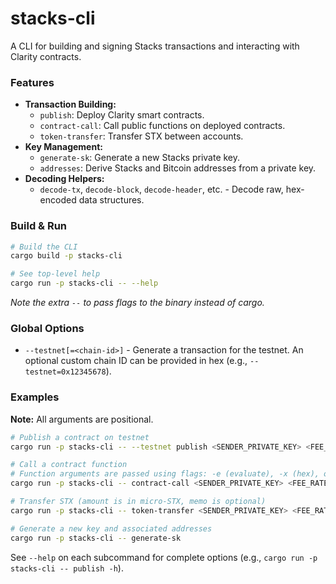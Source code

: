 # stacks-cli

A CLI for building and signing Stacks transactions and interacting with Clarity contracts.

### Features

*   **Transaction Building:**
    *   `publish`: Deploy Clarity smart contracts.
    *   `contract-call`: Call public functions on deployed contracts.
    *   `token-transfer`: Transfer STX between accounts.
*   **Key Management:**
    *   `generate-sk`: Generate a new Stacks private key.
    *   `addresses`: Derive Stacks and Bitcoin addresses from a private key.
*   **Decoding Helpers:**
    *   `decode-tx`, `decode-block`, `decode-header`, etc. - Decode raw, hex-encoded data structures.

### Build & Run

```bash
# Build the CLI
cargo build -p stacks-cli

# See top-level help
cargo run -p stacks-cli -- --help
```
*Note the extra `--` to pass flags to the binary instead of cargo.*

### Global Options
*   `--testnet[=<chain-id>]` - Generate a transaction for the testnet. An optional custom chain ID can be provided in hex (e.g., `--testnet=0x12345678`).

### Examples

**Note:** All arguments are positional.

```bash
# Publish a contract on testnet
cargo run -p stacks-cli -- --testnet publish <SENDER_PRIVATE_KEY> <FEE_RATE> <NONCE> <CONTRACT_NAME> <PATH_TO_CLARITY_FILE>

# Call a contract function
# Function arguments are passed using flags: -e (evaluate), -x (hex), or --hex-file
cargo run -p stacks-cli -- contract-call <SENDER_PRIVATE_KEY> <FEE_RATE> <NONCE> <CONTRACT_ADDRESS> <CONTRACT_NAME> <FUNCTION_NAME> -e "'ST1...'" -e "u100"

# Transfer STX (amount is in micro-STX, memo is optional)
cargo run -p stacks-cli -- token-transfer <SENDER_PRIVATE_KEY> <FEE_RATE> <NONCE> <RECIPIENT_ADDRESS> <AMOUNT_USTX> "my memo"

# Generate a new key and associated addresses
cargo run -p stacks-cli -- generate-sk
```

See `--help` on each subcommand for complete options (e.g., `cargo run -p stacks-cli -- publish -h`).
